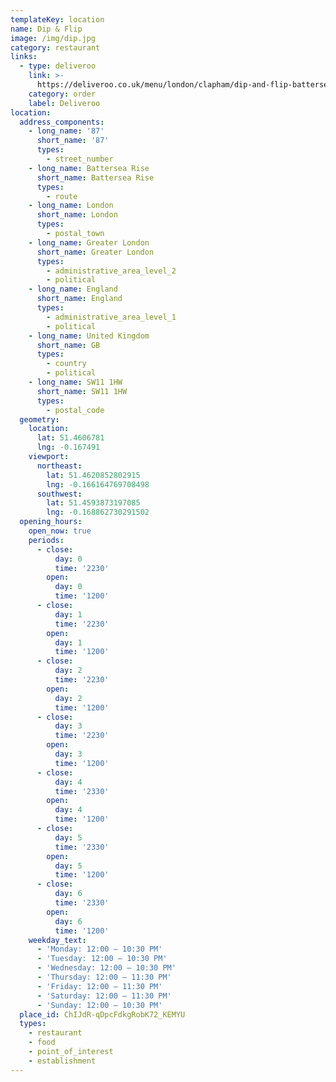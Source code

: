 ```yaml
---
templateKey: location
name: Dip & Flip
image: /img/dip.jpg
category: restaurant
links:
  - type: deliveroo
    link: >-
      https://deliveroo.co.uk/menu/london/clapham/dip-and-flip-battersea?day=today&postcode=SW115UZ&time=ASAP
    category: order
    label: Deliveroo
location:
  address_components:
    - long_name: '87'
      short_name: '87'
      types:
        - street_number
    - long_name: Battersea Rise
      short_name: Battersea Rise
      types:
        - route
    - long_name: London
      short_name: London
      types:
        - postal_town
    - long_name: Greater London
      short_name: Greater London
      types:
        - administrative_area_level_2
        - political
    - long_name: England
      short_name: England
      types:
        - administrative_area_level_1
        - political
    - long_name: United Kingdom
      short_name: GB
      types:
        - country
        - political
    - long_name: SW11 1HW
      short_name: SW11 1HW
      types:
        - postal_code
  geometry:
    location:
      lat: 51.4606781
      lng: -0.167491
    viewport:
      northeast:
        lat: 51.4620852802915
        lng: -0.166164769708498
      southwest:
        lat: 51.4593873197085
        lng: -0.168862730291502
  opening_hours:
    open_now: true
    periods:
      - close:
          day: 0
          time: '2230'
        open:
          day: 0
          time: '1200'
      - close:
          day: 1
          time: '2230'
        open:
          day: 1
          time: '1200'
      - close:
          day: 2
          time: '2230'
        open:
          day: 2
          time: '1200'
      - close:
          day: 3
          time: '2230'
        open:
          day: 3
          time: '1200'
      - close:
          day: 4
          time: '2330'
        open:
          day: 4
          time: '1200'
      - close:
          day: 5
          time: '2330'
        open:
          day: 5
          time: '1200'
      - close:
          day: 6
          time: '2330'
        open:
          day: 6
          time: '1200'
    weekday_text:
      - 'Monday: 12:00 – 10:30 PM'
      - 'Tuesday: 12:00 – 10:30 PM'
      - 'Wednesday: 12:00 – 10:30 PM'
      - 'Thursday: 12:00 – 11:30 PM'
      - 'Friday: 12:00 – 11:30 PM'
      - 'Saturday: 12:00 – 11:30 PM'
      - 'Sunday: 12:00 – 10:30 PM'
  place_id: ChIJdR-qDpcFdkgRobK72_KEMYU
  types:
    - restaurant
    - food
    - point_of_interest
    - establishment
---
```

